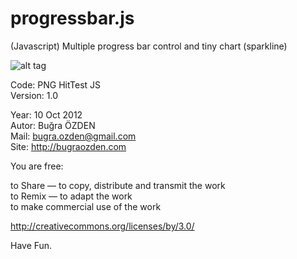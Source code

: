 progressbar.js
==============

(Javascript) Multiple progress bar control and tiny chart (sparkline)

![alt tag](http://bugraozden.com/images/thumbnails/open-source/progressbar.js.png)

Code: PNG HitTest JS<br />
Version: 1.0<br />

Year: 10 Oct 2012<br />
Autor: Buğra ÖZDEN<br />
Mail: bugra.ozden@gmail.com<br />
Site: http://bugraozden.com<br />


You are free:<br />

to Share — to copy, distribute and transmit the work<br />
to Remix — to adapt the work<br />
to make commercial use of the work<br />

<http://creativecommons.org/licenses/by/3.0/><br />


Have Fun.